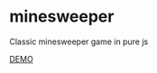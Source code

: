 # minesweeper
Classic minesweeper game in pure js

[DEMO](https://irenechigrinova.github.io/minesweeper/)
